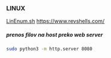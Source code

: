 


### LINUX

[LinEnum.sh](https://raw.githubusercontent.com/rebootuser/LinEnum/master/LinEnum.sh)
https://www.revshells.com/ 
##### prenos filov na host preko web server
```  bash 
sudo python3 -m http.server 8080


```
